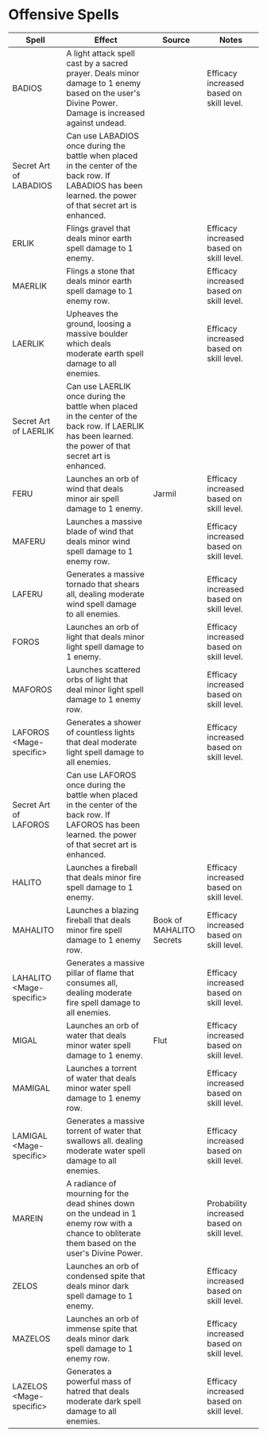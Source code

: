 # Offensive Spells

| Spell                        | Effect                                                                                                                                                     | Source                   | Notes                                       |
| ---------------------------- | ---------------------------------------------------------------------------------------------------------------------------------------------------------- | ------------------------ | ------------------------------------------- |
| BADIOS                       | A light attack spell cast by a sacred prayer. Deals minor damage to 1 enemy based on the user's Divine Power. Damage is increased against undead.          |                          | Efficacy increased based on skill level.    |
| Secret Art of LABADIOS       | Can use LABADIOS once during the battle when placed in the center of the back row. If LABADIOS has been learned. the power of that secret art is enhanced. |                          |                                             |
| ERLIK                        | Flings gravel that deals minor earth spell damage to 1 enemy.                                                                                              |                          | Efficacy increased based on skill level.    |
| MAERLIK                      | Flings a stone that deals minor earth spell damage to 1 enemy row.                                                                                         |                          | Efficacy increased based on skill level.    |
| LAERLIK                      | Upheaves the ground, loosing a massive boulder which deals moderate earth spell damage to all enemies.                                                     |                          | Efficacy increased based on skill level.    |
| Secret Art of LAERLIK        | Can use LAERLIK once during the battle when placed in the center of the back row. If LAERLIK has been learned. the power of that secret art is enhanced.   |                          |                                             |
| FERU                         | Launches an orb of wind that deals minor air spell damage to 1 enemy.                                                                                      | Jarmil                   | Efficacy increased based on skill level.    |
| MAFERU                       | Launches a massive blade of wind that deals minor wind spell damage to 1 enemy row.                                                                        |                          | Efficacy increased based on skill level.    |
| LAFERU                       | Generates a massive tornado that shears all, dealing moderate wind spell damage to all enemies.                                                            |                          | Efficacy increased based on skill level.    |
| FOROS                        | Launches an orb of light that deals minor light spell damage to 1 enemy.                                                                                   |                          | Efficacy increased based on skill level.    |
| MAFOROS                      | Launches scattered orbs of light that deal minor light spell damage to 1 enemy row.                                                                        |                          | Efficacy increased based on skill level.    |
| LAFOROS \<Mage-specific\>  | Generates a shower of countless lights that deal moderate light spell damage to all enemies.                                                               |                          | Efficacy increased based on skill level.    |
| Secret Art of LAFOROS        | Can use LAFOROS once during the battle when placed in the center of the back row. If LAFOROS has been learned. the power of that secret art is enhanced.   |                          |                                             |
| HALITO                       | Launches a fireball that deals minor fire spell damage to 1 enemy.                                                                                         |                          | Efficacy increased based on skill level.    |
| MAHALITO                     | Launches a blazing fireball that deals minor fire spell damage to 1 enemy row.                                                                             | Book of MAHALITO Secrets | Efficacy increased based on skill level.    |
| LAHALITO \<Mage-specific\> | Generates a massive pillar of flame that consumes all, dealing moderate fire spell damage to all enemies.                                                  |                          | Efficacy increased based on skill level.    |
| MIGAL                        | Launches an orb of water that deals minor water spell damage to 1 enemy.                                                                                   | Flut                     | Efficacy increased based on skill level.    |
| MAMIGAL                      | Launches a torrent of water that deals minor water spell damage to 1 enemy row.                                                                            |                          | Efficacy increased based on skill level.    |
| LAMIGAL \<Mage-specific\>  | Generates a massive torrent of water that swallows all. dealing moderate water spell damage to all enemies.                                                |                          | Efficacy increased based on skill level.    |
| MAREIN                       | A radiance of mourning for the dead shines down on the undead in 1 enemy row with a chance to obliterate them based on the user's Divine Power.            |                          | Probability increased based on skill level. |
| ZELOS                        | Launches an orb of condensed spite that deals minor dark spell damage to 1 enemy.                                                                          |                          | Efficacy increased based on skill level.    |
| MAZELOS                      | Launches an orb of immense spite that deals minor dark spell damage to 1 enemy row.                                                                        |                          | Efficacy increased based on skill level.    |
| LAZELOS \<Mage-specific\>  | Generates a powerful mass of hatred that deals moderate dark spell damage to all enemies.                                                                  |                          | Efficacy increased based on skill level.    |
